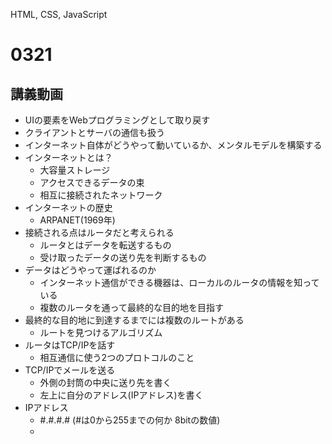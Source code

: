 HTML, CSS, JavaScript
# 0321

## 講義動画
- UIの要素をWebプログラミングとして取り戻す
- クライアントとサーバの通信も扱う
- インターネット自体がどうやって動いているか、メンタルモデルを構築する
- インターネットとは？
  - 大容量ストレージ
  - アクセスできるデータの束
  - 相互に接続されたネットワーク
- インターネットの歴史
  - ARPANET(1969年)
- 接続される点はルータだと考えられる
  - ルータとはデータを転送するもの
  - 受け取ったデータの送り先を判断するもの
- データはどうやって運ばれるのか
  - インターネット通信ができる機器は、ローカルのルータの情報を知っている
  - 複数のルータを通って最終的な目的地を目指す
- 最終的な目的地に到達するまでには複数のルートがある
  - ルートを見つけるアルゴリズム
- ルータはTCP/IPを話す
  - 相互通信に使う2つのプロトコルのこと
- TCP/IPでメールを送る
  - 外側の封筒の中央に送り先を書く
  - 左上に自分のアドレス(IPアドレス)を書く
- IPアドレス
  - #.#.#.# (#は0から255までの何か 8bitの数値)
  - 